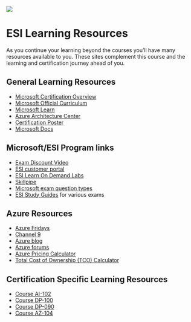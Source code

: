 [![](https://github.com/georgiakalyva/learningresources/raw/main/assets/ESI.png)](https://github.com/georgiakalyva/learningresources/raw/main/assets/ESI.png)

# ESI Learning Resources

As you continue your learning beyond the courses you’ll have many resources available to you. These sites complement this course and the learning and certification journey ahead of you.

## General Learning Resources

- [Microsoft Certification Overview ](https://www.microsoft.com/certification "Microsoft Certification Overview ")
- [Microsoft Official Curriculum ](https://www.aka.ms/MOC "Microsoft Official Curriculum ")
- [Microsoft Learn](https://www.Microsoft.com/Learn "Microsoft Learn")
- [Azure Architecture Center](https://www.aka.ms/architecture "Azure Architecture Center")
- [Certification Poster](https://www.aka.ms/TrainCertPoster "Certification Poster")
- [Microsoft Docs](https://www.aka.ms/Docs "Microsoft Docs")

## Microsoft/ESI Program links
- [Exam Discount Video](https://www.microsoft.com/en-us/videoplayer/embed/RE4zwHz)
- [ESI customer portal](https://esi.microsoft.com/)
- [ESI Learn On Demand Labs](https://esi.learnondemand.net/ "ESI Learn On Demand Labs")
- [Skillpipe](https://www.skillpipe.com/ "Skillpipe")
- [Microsoft exam question types](https://docs.microsoft.com/en-us/learn/certifications/exam-duration-question-types#question-types-on-exams)
- [ESI Study Guides](https://aka.ms/ESIStudyGuides) for various exams

## Azure Resources
- [Azure Fridays](https://azure.microsoft.com/en-us/resources/videos/azure-friday/)
- [Channel 9](https://channel9.msdn.com/)
- [Azure blog](https://azure.microsoft.com/en-us/blog/)
- [Azure forums](https://social.msdn.microsoft.com/Forums/enUS/home?category=windowsazureplatform)
- [Azure Pricing Calculator](https://azure.microsoft.com/en-in/pricing/calculator/)
- [Total Cost of Ownership (TCO) Calculator](https://azure.microsoft.com/en-us/pricing/tco/calculator/)

## Certification Specific Learning Resources

- [Course AI-102](https://georgiakalyva.github.io/Learning-Resources/ai-102.html "Course AI-102")
- [Course DP-100](https://georgiakalyva.github.io/Learning-Resources/dp-100.html "Course DP-100")
- [Course DP-090](https://georgiakalyva.github.io/Learning-Resources/dp-090.html "Course DP-090")
- [Course AZ-104](https://georgiakalyva.github.io/Learning-Resources/dp-090.html "Course DP-090")

